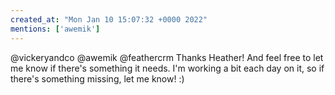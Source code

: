 ```yaml
---
created_at: "Mon Jan 10 15:07:32 +0000 2022"
mentions: ['awemik']
---
```


@vickeryandco @awemik @feathercrm Thanks Heather! And feel free to let me know if there's something it needs. I'm working a bit each day on it, so if there's something missing, let me know! :)